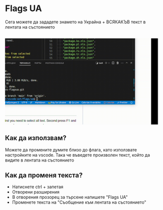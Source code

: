 # Flags UA

Сега можете да зададете знамето на Украйна + ВСЯКАКЪВ текст в лентата на състоянието

##

[![Vscode разширение](/translations/demo.gif 'Демо на Vscode разширение')](https://learnwithyan.com)

## Как да използвам?

Можете да промените думите близо до флага, като използвате настройките на vscode. Така че въведете произволен текст, който да видите в лентата на състоянието

## Как да променя текста?

- Натиснете ctrl + запетая
- Отворени разширения
- В отворения прозорец за търсене напишете "Flags UA"
- Променете текста на "Съобщение към лентата на състоянието"

#
